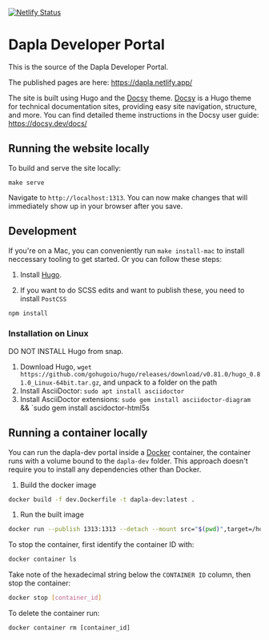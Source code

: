 [![Netlify Status](https://api.netlify.com/api/v1/badges/67d92d24-062b-4ef5-8fbe-1b6c09ddd465/deploy-status)](https://app.netlify.com/sites/dapla/deploys)

# Dapla Developer Portal

This is the source of the Dapla Developer Portal.

The published pages are here: https://dapla.netlify.app/

The site is built using Hugo and the [Docsy](https://github.com/google/docsy) theme. [Docsy](https://github.com/google/docsy) is a Hugo theme for technical documentation sites, providing easy site navigation, structure, and more. You can find detailed theme instructions in the Docsy user guide: https://docsy.dev/docs/


## Running the website locally

To build and serve the site locally:

```
make serve
```

Navigate to `http://localhost:1313`. You can now make changes that will immediately show up in your browser after you save.


## Development

If you're on a Mac, you can conveniently run `make install-mac` to install neccessary tooling to get started. Or you can follow these steps:

1. Install [Hugo](https://gohugo.io/getting-started/quick-start/#step-1-install-hugo).

2. If you want to do SCSS edits and want to publish these, you need to install `PostCSS`

```bash
npm install
```

### Installation on Linux
DO NOT INSTALL Hugo from snap.
1. Download Hugo, `wget https://github.com/gohugoio/hugo/releases/download/v0.81.0/hugo_0.81.0_Linux-64bit.tar.gz`, and unpack to a folder on the path
2. Install AsciiDoctor: `sudo apt install asciidoctor`
3. Install AsciiDoctor extensions: `sudo gem install asciidoctor-diagram` && `sudo gem install ascidoctor-html5s

## Running a container locally

You can run the dapla-dev portal inside a [Docker](ihttps://docs.docker.com/) container, the container runs with a volume bound to the `dapla-dev` folder. This approach doesn't require you to install any dependencies other than Docker.

1. Build the docker image 

```bash
docker build -f dev.Dockerfile -t dapla-dev:latest .
```

1. Run the built image

```bash
docker run --publish 1313:1313 --detach --mount src="$(pwd)",target=/home/dapla-dev/app,type=bind dapla-dev:latest
```


To stop the container, first identify the container ID with:

```bash
docker container ls
```

Take note of the hexadecimal string below the `CONTAINER ID` column, then stop
the container:

```bash
docker stop [container_id]
```

To delete the container run:

```
docker container rm [container_id]
```
